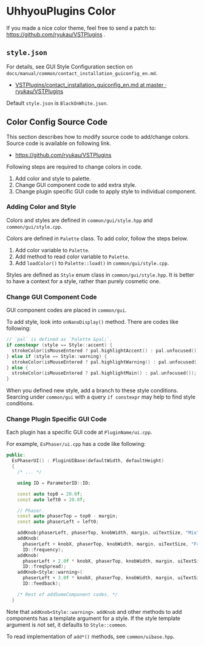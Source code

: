 # UhhyouPlugins Color
If you made a nice color theme, feel free to send a patch to: https://github.com/ryukau/VSTPlugins .

## `style.json`
For details, see GUI Style Configuration section on `docs/manual/common/contact_installation_guiconfig_en.md`.

- [VSTPlugins/contact_installation_guiconfig_en.md at master · ryukau/VSTPlugins](https://github.com/ryukau/VSTPlugins/blob/master/docs/manual/common/contact_installation_guiconfig_en.md#gui-style-configuration)

Default `style.json` is `BlackOnWhite.json`.

## Color Config Source Code
This section describes how to modify source code to add/change colors. Source code is available on following link.

- https://github.com/ryukau/VSTPlugins

Following steps are required to change colors in code.

1. Add color and style to palette.
2. Change GUI component code to add extra style.
3. Change plugin specific GUI code to apply style to individual component.

### Adding Color and Style
Colors and styles are defined in `common/gui/style.hpp` and `common/gui/style.cpp`.

Colors are defined in `Palette` class. To add color, follow the steps below.

1. Add color variable to `Palette`.
2. Add method to read color variable to `Palette`.
3. Add `loadColor()` to `Palette::load()` in `common/gui/style.cpp`.

Styles are defined as `Style` enum class in `common/gui/style.hpp`. It is better to have a context for a style, rather than purely cosmetic one.

### Change GUI Component Code
GUI component codes are placed in `common/gui`.

To add style, look into `onNanoDisplay()` method. There are codes like following:

```c++
// `pal` is defined as `Palette &pal;`.
if constexpr (style == Style::accent) {
  strokeColor(isMouseEntered ? pal.highlightAccent() : pal.unfocused());
} else if (style == Style::warning) {
  strokeColor(isMouseEntered ? pal.highlightWarning() : pal.unfocused());
} else {
  strokeColor(isMouseEntered ? pal.highlightMain() : pal.unfocused());
}
```

When you defined new style, add a branch to these style conditions. Searcing under `common/gui` with a query `if constexpr` may help to find style conditions.

### Change Plugin Specific GUI Code
Each plugin has a specific GUI code at `PluginName/ui.cpp`.

For example, `EsPhaser/ui.cpp` has a code like following:

```c++
public:
  EsPhaserUI() : PluginUIBase(defaultWidth, defaultHeight)
  {
    /* ... */

    using ID = ParameterID::ID;

    const auto top0 = 20.0f;
    const auto left0 = 20.0f;

    // Phaser.
    const auto phaserTop = top0 - margin;
    const auto phaserLeft = left0;

    addKnob(phaserLeft, phaserTop, knobWidth, margin, uiTextSize, "Mix", ID::mix);
    addKnob(
      phaserLeft + knobX, phaserTop, knobWidth, margin, uiTextSize, "Freq",
      ID::frequency);
    addKnob(
      phaserLeft + 2.0f * knobX, phaserTop, knobWidth, margin, uiTextSize, "Spread",
      ID::freqSpread);
    addKnob<Style::warning>(
      phaserLeft + 3.0f * knobX, phaserTop, knobWidth, margin, uiTextSize, "Feedback",
      ID::feedback);

    /* Rest of addSomeComponent codes. */
  }
```

Note that `addKnob<Style::warning>`. `addKnob` and other methods to add components has a template argument for a style. If the style template argument is not set, it defaults to `Style::common`.

To read implementation of `add*()` methods, see `common/uibase.hpp`.
